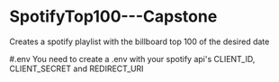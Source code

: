 # SpotifyTop100---Capstone
Creates a spotify playlist with the billboard top 100 of the desired date

#.env
You need to create a .env with your spotify api's CLIENT_ID, CLIENT_SECRET and REDIRECT_URI
